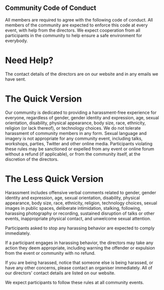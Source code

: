 ## Community Code of Conduct
All members are required to agree with the following code of conduct. All members of the community are expected to enforce this code at every event, with help from the directors. We expect cooperation from all participants in the community to help ensure a safe environment for everybody.

# Need Help?
The contact details of the directors are on our website and in any emails we have sent.

# The Quick Version
Our community is dedicated to providing a harassment-free experience for everyone, regardless of gender, gender identity and expression, age, sexual orientation, disability, physical appearance, body size, race, ethnicity, religion (or lack thereof), or technology choices. We do not tolerate harassment of community members in any form. Sexual language and imagery is not appropriate for any community event, including talks, workshops, parties, Twitter and other online media. Participants violating these rules may be sanctioned or expelled from any event or online forum without a refund (if applicable), or from the community itself, at the discretion of the directors.

# The Less Quick Version
Harassment includes offensive verbal comments related to gender, gender identity and expression, age, sexual orientation, disability, physical appearance, body size, race, ethnicity, religion, technology choices, sexual images in public spaces, deliberate intimidation, stalking, following, harassing photography or recording, sustained disruption of talks or other events, inappropriate physical contact, and unwelcome sexual attention.

Participants asked to stop any harassing behavior are expected to comply immediately.

If a participant engages in harassing behavior, the directors may take any action they deem appropriate, including warning the offender or expulsion from the event or community with no refund.

If you are being harassed, notice that someone else is being harassed, or have any other concerns, please contact an organiser immediately. All of our directors' contact details are listed on our website.

We expect participants to follow these rules at all community events.